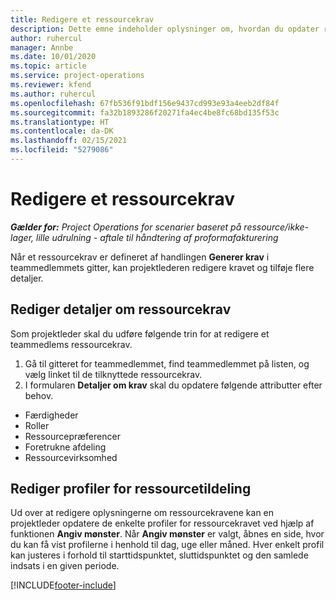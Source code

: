 ```yaml
---
title: Redigere et ressourcekrav
description: Dette emne indeholder oplysninger om, hvordan du opdater ressourcekravsoplysninger.
author: ruhercul
manager: Annbe
ms.date: 10/01/2020
ms.topic: article
ms.service: project-operations
ms.reviewer: kfend
ms.author: ruhercul
ms.openlocfilehash: 67fb536f91bdf156e9437cd993e93a4eeb2df84f
ms.sourcegitcommit: fa32b1893286f20271fa4ec4be8fc68bd135f53c
ms.translationtype: HT
ms.contentlocale: da-DK
ms.lasthandoff: 02/15/2021
ms.locfileid: "5279086"
---
```

# <a name="edit-a-resource-requirement"></a>Redigere et ressourcekrav

_**Gælder for:** Project Operations for scenarier baseret på ressource/ikke-lager, lille udrulning - aftale til håndtering af proformafakturering_

Når et ressourcekrav er defineret af handlingen **Generer krav** i teammedlemmets gitter, kan projektlederen redigere kravet og tilføje flere detaljer.

## <a name="edit-resource-requirement-details"></a>Rediger detaljer om ressourcekrav

Som projektleder skal du udføre følgende trin for at redigere et teammedlems ressourcekrav.

1. Gå til gitteret for teammedlemmet, find teammedlemmet på listen, og vælg linket til de tilknyttede ressourcekrav.
2. I formularen **Detaljer om krav** skal du opdatere følgende attributter efter behov.

- Færdigheder
- Roller
- Ressourcepræferencer
- Foretrukne afdeling
- Ressourcevirksomhed

## <a name="edit-resource-assignment-contours"></a>Rediger profiler for ressourcetildeling

Ud over at redigere oplysningerne om ressourcekravene kan en projektleder opdatere de enkelte profiler for ressourcekravet ved hjælp af funktionen **Angiv mønster**. Når **Angiv mønster** er valgt, åbnes en side, hvor du kan få vist profilerne i henhold til dag, uge eller måned. Hver enkelt profil kan justeres i forhold til starttidspunktet, sluttidspunktet og den samlede indsats i en given periode.

[!INCLUDE[footer-include](../includes/footer-banner.md)]